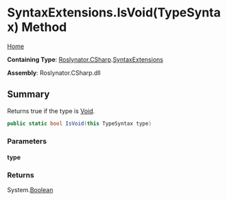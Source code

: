 <a name="_Top"></a>

# SyntaxExtensions\.IsVoid\(TypeSyntax\) Method

[Home](../../../../README.md#_Top)

**Containing Type**: [Roslynator.CSharp](../../README.md#_Top)\.[SyntaxExtensions](../README.md#_Top)

**Assembly**: Roslynator\.CSharp\.dll

## Summary

Returns true if the type is [Void](https://docs.microsoft.com/en-us/dotnet/api/system.void)\.

```csharp
public static bool IsVoid(this TypeSyntax type)
```

### Parameters

#### type

### Returns

System\.[Boolean](https://docs.microsoft.com/en-us/dotnet/api/system.boolean)

